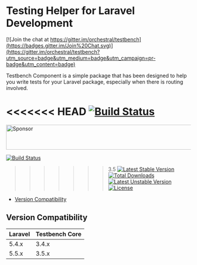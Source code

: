 Testing Helper for Laravel Development
==============

[![Join the chat at https://gitter.im/orchestral/testbench](https://badges.gitter.im/Join%20Chat.svg)](https://gitter.im/orchestral/testbench?utm_source=badge&utm_medium=badge&utm_campaign=pr-badge&utm_content=badge)

Testbench Component is a simple package that has been designed to help you write tests for your Laravel package, especially when there is routing involved.

<<<<<<< HEAD
[![Build Status](https://travis-ci.org/orchestral/testbench-core.svg?branch=master)](https://travis-ci.org/orchestral/testbench-core)
=======
<a target='_blank' rel='nofollow' href='https://app.codesponsor.io/link/CGorXzjcVJndWFmvAQUuQQDA/orchestral/testbench-core'>
  <img alt='Sponsor' width='888' height='68' src='https://app.codesponsor.io/embed/CGorXzjcVJndWFmvAQUuQQDA/orchestral/testbench-core.svg' />
</a>

[![Build Status](https://travis-ci.org/orchestral/testbench-core.svg?branch=3.5)](https://travis-ci.org/orchestral/testbench-core)
>>>>>>> 3.5
[![Latest Stable Version](https://poser.pugx.org/orchestra/testbench-core/v/stable)](https://packagist.org/packages/orchestra/testbench-core)
[![Total Downloads](https://poser.pugx.org/orchestra/testbench-core/downloads)](https://packagist.org/packages/orchestra/testbench-core)
[![Latest Unstable Version](https://poser.pugx.org/orchestra/testbench-core/v/unstable)](https://packagist.org/packages/orchestra/testbench-core)
[![License](https://poser.pugx.org/orchestra/testbench-core/license)](https://packagist.org/packages/orchestra/testbench-core)
* [Version Compatibility](#version-compatibility)

## Version Compatibility

 Laravel  | Testbench Core
:---------|:----------
 5.4.x    | 3.4.x
 5.5.x    | 3.5.x
